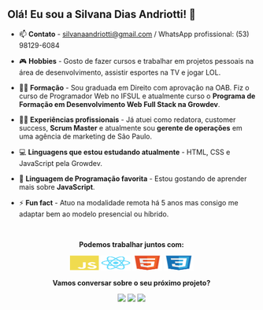 ## Olá! Eu sou a Silvana Dias Andriotti! 👋

- 📫 **Contato** - silvanaandriotti@gmail.com / WhatsApp profissional: (53) 98129-6084

- 🎮 **Hobbies** - Gosto de fazer cursos e trabalhar em projetos pessoais na área de desenvolvimento, assistir esportes na TV e jogar LOL.

- 👩‍🎓 **Formação** - Sou graduada em Direito com aprovação na OAB. Fiz o curso de Programador Web no IFSUL e atualmente curso o **Programa de Formação em Desenvolvimento Web Full Stack na Growdev**.

- 👩‍💻 **Experiências profissionais** - Já atuei como redatora, customer success, **Scrum Master** e atualmente sou **gerente de operações** em uma agência de marketing de São Paulo.

- 💻 **Linguagens que estou estudando atualmente** - HTML, CSS e JavaScript pela Growdev.

- 💬 **Linguagem de Programação favorita** - Estou gostando de aprender mais sobre **JavaScript**.

- ⚡ **Fun fact** - Atuo na modalidade remota há 5 anos mas consigo me adaptar bem ao modelo presencial ou híbrido.

<br>

<p align="center">
  <strong>Podemos trabalhar juntos com:</strong>
</p>

<div>
<p align="center">
  <img alt="Sil-Js" height="30" width="60" src="https://raw.githubusercontent.com/devicons/devicon/master/icons/javascript/javascript-plain.svg">
  <img alt="Sil-React" height="30" width="60" src="https://raw.githubusercontent.com/devicons/devicon/master/icons/react/react-original.svg">
  <img alt="Sil-HTML" height="30" width="60" src="https://raw.githubusercontent.com/devicons/devicon/master/icons/html5/html5-original.svg">
  <img alt="Sil-CSS" height="30" width="60" src="https://raw.githubusercontent.com/devicons/devicon/master/icons/css3/css3-original.svg">
</p>
</div>

<p align="center">
  <strong>Vamos conversar sobre o seu próximo projeto?</strong>
</p>
<div> 
  <p align="center">
  <a href="https://wa.me/5553981296084" target="_blank"><img src="https://img.shields.io/badge/WhatsApp-25D366?style=for-the-badge&logo=whatsapp&logoColor=white" target="_blank"></a>
  <a href = "mailto:silvanaandriotti@gmail.com"><img src="https://img.shields.io/badge/-Gmail-%23333?style=for-the-badge&logo=gmail&logoColor=white" target="_blank"></a>
  <a href="https://www.linkedin.com/in/silvana-dias-andriotti-293b2a21a" target="_blank"><img src="https://img.shields.io/badge/-LinkedIn-%230077B5?style=for-the-badge&logo=linkedin&logoColor=white" target="_blank"></a> 
  </p>
</div>
